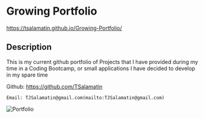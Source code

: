 # Growing Portfolio

https://tsalamatin.github.io/Growing-Portfolio/
## Description
    
This is my current github portfolio of Projects that I have provided during my time in a Coding Bootcamp, or small applications I have decided to develop in my spare time

Github: https://github.com/TSalamatin

    Email: TJSalamatin@gmail.com(mailto:TJSalamatin@gmail.com)

![Portfolio](https://user-images.githubusercontent.com/128180862/236632014-c430d5cb-1660-416c-ad83-b51e0baa37c2.png)
